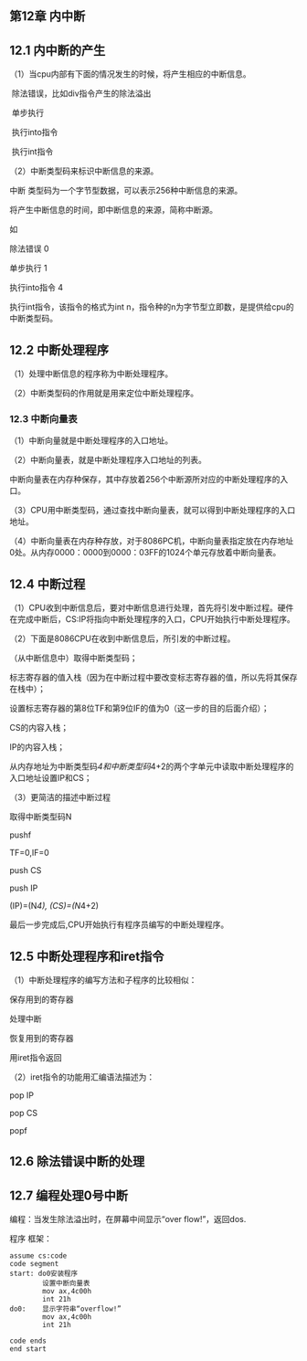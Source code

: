 ## 第12章 内中断

## 12.1 内中断的产生

（1）当cpu内部有下面的情况发生的时候，将产生相应的中断信息。

​		除法错误，比如div指令产生的除法溢出

​		单步执行

​		执行into指令

​		执行int指令

（2）中断类型码来标识中断信息的来源。

中断 类型码为一个字节型数据，可以表示256种中断信息的来源。

将产生中断信息的时间，即中断信息的来源，简称中断源。

如

除法错误		0

单步执行		1

执行into指令	4

执行int指令，该指令的格式为int n，指令种的n为字节型立即数，是提供给cpu的中断类型码。



## 12.2 中断处理程序

（1）处理中断信息的程序称为中断处理程序。

（2）中断类型码的作用就是用来定位中断处理程序。

### 12.3 中断向量表

（1）中断向量就是中断处理程序的入口地址。

（2）中断向量表，就是中断处理程序入口地址的列表。

中断向量表在内存种保存，其中存放着256个中断源所对应的中断处理程序的入口。

（3）CPU用中断类型码，通过查找中断向量表，就可以得到中断处理程序的入口地址。

（4）中断向量表在内存种存放，对于8086PC机，中断向量表指定放在内存地址0处。从内存0000：0000到0000：03FF的1024个单元存放着中断向量表。

## 12.4 中断过程

（1）CPU收到中断信息后，要对中断信息进行处理，首先将引发中断过程。硬件在完成中断后，CS:IP将指向中断处理程序的入口，CPU开始执行中断处理程序。

（2）下面是8086CPU在收到中断信息后，所引发的中断过程。

（从中断信息中）取得中断类型码；

标志寄存器的值入栈（因为在中断过程中要改变标志寄存器的值，所以先将其保存在栈中）；

设置标志寄存器的第8位TF和第9位IF的值为0（这一步的目的后面介绍）；

CS的内容入栈；

IP的内容入栈；

从内存地址为中断类型码*4和中断类型码*4+2的两个字单元中读取中断处理程序的入口地址设置IP和CS；

（3）更简洁的描述中断过程

取得中断类型码N

pushf

TF=0,IF=0

push CS

push IP

(IP)=(N*4), (CS)=(N*4+2)

最后一步完成后,CPU开始执行有程序员编写的中断处理程序。

## 12.5 中断处理程序和iret指令

（1）中断处理程序的编写方法和子程序的比较相似：

保存用到的寄存器

处理中断

恢复用到的寄存器

用iret指令返回

（2）iret指令的功能用汇编语法描述为：

pop IP

pop  CS

popf

## 12.6 除法错误中断的处理



## 12.7 编程处理0号中断

编程：当发生除法溢出时，在屏幕中间显示“over flow!”，返回dos.

程序       框架：

```
assume cs:code
code segment
start: do0安装程序
		设置中断向量表
		mov ax,4c00h
		int 21h
do0:	显示字符串“overflow!”
		mov ax,4c00h
		int 21h

code ends
end start
```





